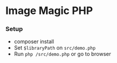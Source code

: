 # Image Magic PHP 
### Setup
- composer install
- Set `$libraryPath` on `src/demo.php`
- Run `php /src/demo.php` or go to browser
